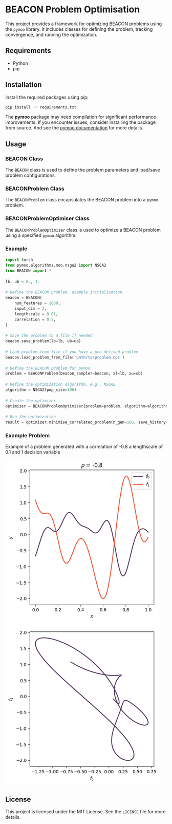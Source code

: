 # BEACON Problem Optimisation

This project provides a framework for optimizing BEACON problems using the `pymoo` library. It includes classes for defining the problem, tracking convergence, and running the optimization.

## Requirements

- Python
- pip

## Installation

Install the required packages using pip:

```bash
pip install -r requirements.txt
```

The **pymoo** package may need compilation for significant performance improvements. If you encounter issues, consider installing the package from source. And see the [pymoo documentation](https://github.com/anyoptimization/pymoo) for more details.

## Usage

### BEACON Class

The `BEACON` class is used to define the problem parameters and load/save problem configurations.

### BEACONProblem Class

The `BEACONProblem` class encapsulates the BEACON problem into a `pymoo` problem.

### BEACONProblemOptimiser Class

The `BEACONProblemOptimiser` class is used to optimize a BEACON problem using a specified `pymoo` algorithm.

### Example

```python
import torch
from pymoo.algorithms.moo.nsga2 import NSGA2
from BEACON import *

lb, ub = 0., 1.

# Define the BEACON problem, example initialisation
beacon = BEACON(
    num_features = 1000,
    input_dim = 2,
    lengthscale = 0.01,
    correlation = 0.5,
)

# Save the problem to a file if needed
beacon.save_problem(lb=lb, ub=ub)

# Load problem from file if you have a pre-defined problem
beacon.load_problem_from_file('path/to/problem.npz')

# Define the BEACON problem for pymoo
problem = BEACONProblem(beacon_sampler=beacon, xl=lb, xu=ub)

# Define the optimization algorithm, e.g., NSGA2
algorithm = NSGA2(pop_size=100)

# Create the optimizer
optimizer = BEACONProblemOptimiser(problem=problem, algorithm=algorithm, lb=lb, ub=ub, iteration=0)

# Run the optimization
result = optimizer.minimise_correlated_problem(n_gen=100, save_history=True)
```

### Example Problem

Example of a problem generated with a correlation of -0.8 a lengthscale of 0.1 and 1 decision variable

![Example of a problem generated with a correlation of -0.8 a lengthscale of 0.1 and 1 decision variable](./images/sample_example.png)

## License

This project is licensed under the MIT License. See the `LICENSE` file for more details.